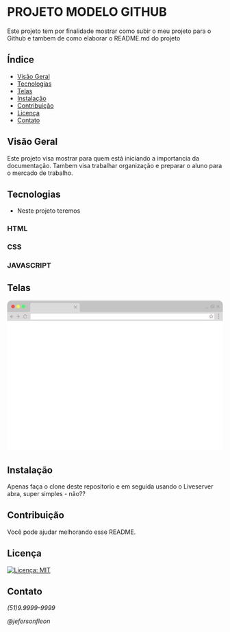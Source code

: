 <link rel="stylesheet" href="https://cdnjs.cloudflare.com/ajax/libs/font-awesome/5.15.4/css/all.min.css" integrity="sha512-ZlCQMb0z5ZzV9I5nqzmCYpSQuaGsGvEN6hnI6jCDbGDT9zxdvjTtRYjbE5ZflOYKorZz9XZnE+XOwSO3on0ABw==" crossorigin="anonymous" referrerpolicy="no-referrer" />

# PROJETO MODELO GITHUB
Este projeto tem por finalidade mostrar como subir o meu projeto para o Github e tambem de como elaborar o README.md do projeto

## Índice

- [Visão Geral](#visão-geral)
- [Tecnologias](#tecnologias)
- [Telas](#telas)
- [Instalação](#instalação)
- [Contribuição](#contribuição)
- [Licença](#licença)
- [Contato](#contato)

## Visão Geral

Este projeto visa mostrar para quem está iniciando a importancia da documentação. Tambem visa trabalhar organização e preparar o aluno para o mercado de trabalho.

## Tecnologias

- Neste projeto teremos
### HTML
### CSS
### JAVASCRIPT

## Telas
![Exemplo](aula.jpg)

## Instalação

Apenas faça o clone deste repositorio e em seguida usando o Liveserver abra, super simples - não??


## Contribuição

Você pode ajudar melhorando esse README.

## Licença

[![Licença: MIT](https://img.shields.io/badge/Licença-MIT-blue.svg)](https://opensource.org/licenses/MIT)


## Contato

<i class="fab fa-whatsapp">(51)9.9999-9999</i>
 
<i class="fab fa-instagram">@jefersonfleon</i>

